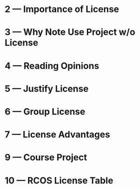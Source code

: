 # 2 — Importance of License


# 3 — Why Note Use Project w/o License


# 4 — Reading Opinions


# 5 — Justify License


# 6 — Group License


# 7 — License Advantages


# 9 — Course Project


# 10 — RCOS License Table
